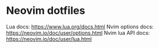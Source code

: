 # Neovim dotfiles

Lua docs: https://www.lua.org/docs.html
Nvim options docs: https://neovim.io/doc/user/options.html
Nvim lua API docs: https://neovim.io/doc/user/lua.html
